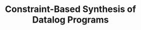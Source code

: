 ---
title: Constraint-Based Synthesis of Datalog Programs
authors:
    - Aws Albarghouthi
    - Paris Koutris
    - Mayur Naik
    - Calvin Smith
location: CP
year: 2017
type: conference
link: https://link.springer.com/chapter/10.1007/978-3-319-66158-2_44
notes: []
keywords:
    - datalog
    - constraint-based synthesis
    - higher-order templates
---
